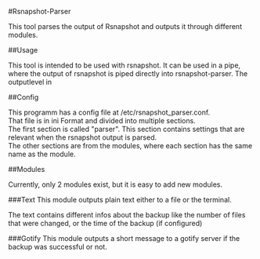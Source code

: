 #Rsnapshot-Parser

This tool parses the output of Rsnapshot and outputs it through different modules.

##Usage

This tool is intended to be used with rsnapshot. It can be used in a pipe, where the output of rsnapshot is piped 
directly into rsnapshot-parser. The outputlevel in 

##Config

This programm has a config file at /etc/rsnapshot_parser.conf.  
That file is in ini Format and divided into multiple sections.  
The first section is called "parser". This section contains settings that are relevant when the rsnapshot output is 
parsed.  
The other sections are from the modules, where each section has the same name as the module.

##Modules

Currently, only 2 modules exist, but it is easy to add new modules.

###Text
This module outputs plain text either to a file or the terminal.

The text contains different infos about the backup like the number of files that were changed, or the time
of the backup (if configured)

###Gotify
This module outputs a short message to a gotify server if the backup was successful or not.
